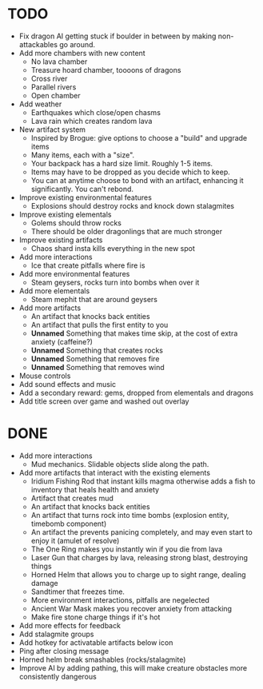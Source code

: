 
# TODO

- Fix dragon AI getting stuck if boulder in between by making non-attackables go around.
- Add more chambers with new content
  - No lava chamber
  - Treasure hoard chamber, toooons of dragons
  - Cross river
  - Parallel rivers
  - Open chamber
- Add weather
  - Earthquakes which close/open chasms
  - Lava rain which creates random lava
- New artifact system
  - Inspired by Brogue: give options to choose a "build" and upgrade items
  - Many items, each with a "size".
  - Your backpack has a hard size limit.  Roughly 1-5 items.
  - Items may have to be dropped as you decide which to keep.
  - You can at anytime choose to bond with an artifact, enhancing it significantly.  You can't rebond.
- Improve existing environmental features
  - Explosions should destroy rocks and knock down stalagmites
- Improve existing elementals
  - Golems should throw rocks
  - There should be older dragonlings that are much stronger
- Improve existing artifacts
  - Chaos shard insta kills everything in the new spot
- Add more interactions
  - Ice that create pitfalls where fire is
- Add more environmental features
  - Steam geysers, rocks turn into bombs when over it
- Add more elementals
  - Steam mephit that are around geysers
- Add more artifacts
    - An artifact that knocks back entities
    - An artifact that pulls the first entity to you
    - **Unnamed** Something that makes time skip, at the cost of extra anxiety (caffeine?)
    - **Unnamed** Something that creates rocks
    - **Unnamed** Something that removes fire
    - **Unnamed** Something that removes wind
- Mouse controls
- Add sound effects and music
- Add a secondary reward: gems, dropped from elementals and dragons
- Add title screen over game and washed out overlay

# DONE

- Add more interactions
    - Mud mechanics.  Slidable objects slide along the path.
- Add more artifacts that interact with the existing elements
    - Iridium Fishing Rod that instant kills magma otherwise adds a fish to inventory that
      heals health and anxiety
    - Artifact that creates mud
    - An artifact that knocks back entities
    - An artifact that turns rock into time bombs (explosion entity, timebomb component)
    - An artifact the prevents panicing completely, and may even start to enjoy it (amulet of resolve)
    - The One Ring makes you instantly win if you die from lava
    - Laser Gun that charges by lava, releasing strong blast, destroying things
    - Horned Helm that allows you to charge up to sight range, dealing damage
    - Sandtimer that freezes time.
    - More environment interactions, pitfalls are negelected
    - Ancient War Mask makes you recover anxiety from attacking
    - Make fire stone charge things if it's hot
- Add more effects for feedback
- Add stalagmite groups
- Add hotkey for activatable artifacts below icon
- Ping after closing message
- Horned helm break smashables (rocks/stalagmite)
- Improve AI by adding pathing, this will make creature obstacles more consistently dangerous